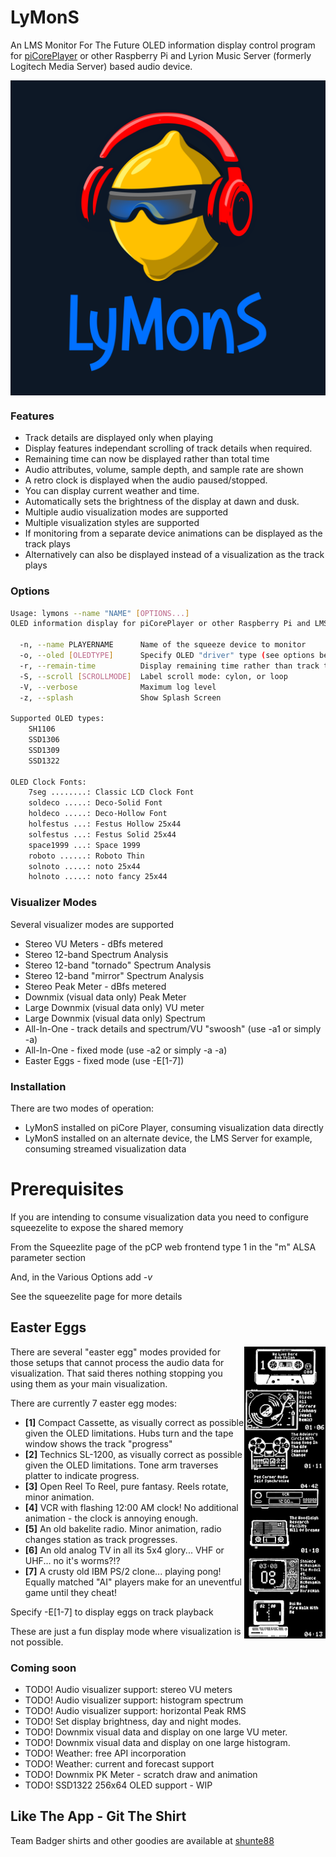 # LyMonS
An LMS Monitor For The Future
OLED information display control program for [piCorePlayer](https://www.picoreplayer.org/) or other Raspberry Pi and Lyrion Music Server (formerly Logitech Media Server) based audio device.

<img width="800" src="assets/lymons.webp" align="center" />

### Features
- Track details are displayed only when playing
- Display features independant scrolling of track details when required.
- Remaining time can now be displayed rather than total time
- Audio attributes, volume, sample depth, and sample rate are shown
- A retro clock is displayed when the audio paused/stopped.
- You can display current weather and time.
- Automatically sets the brightness of the display at dawn and dusk.
- Multiple audio visualization modes are supported
- Multiple visualization styles are supported
- If monitoring from a separate device animations can be displayed as the track plays
- Alternatively can also be displayed instead of a visualization as the track plays

### Options
```bash
Usage: lymons --name "NAME" [OPTIONS...]
OLED information display for piCorePlayer or other Raspberry Pi and LMS based audio device.

  -n, --name PLAYERNAME      Name of the squeeze device to monitor
  -o, --oled [OLEDTYPE]      Specify OLED "driver" type (see options below)
  -r, --remain-time          Display remaining time rather than track time
  -S, --scroll [SCROLLMODE]  Label scroll mode: cylon, or loop
  -V, --verbose              Maximum log level
  -z, --splash               Show Splash Screen

Supported OLED types:
    SH1106
    SSD1306
    SSD1309
    SSD1322

OLED Clock Fonts:
    7seg ........: Classic LCD Clock Font
    soldeco .....: Deco-Solid Font
    holdeco .....: Deco-Hollow Font
    holfestus ...: Festus Hollow 25x44
    solfestus ...: Festus Solid 25x44
    space1999 ...: Space 1999
    roboto ......: Roboto Thin
    solnoto .....: noto 25x44
    holnoto .....: noto fancy 25x44

```

### Visualizer Modes

Several visualizer modes are supported
- Stereo VU Meters - dBfs metered
- Stereo 12-band Spectrum Analysis
- Stereo 12-band "tornado" Spectrum Analysis
- Stereo 12-band "mirror" Spectrum Analysis
- Stereo Peak Meter - dBfs metered
- Downmix (visual data only) Peak Meter
- Large Downmix (visual data only) VU meter
- Large Downmix (visual data only) Spectrum
- All-In-One - track details and spectrum/VU "swoosh" (use -a1 or simply -a)
- All-In-One - fixed mode (use -a2 or simply -a -a)
- Easter Eggs - fixed mode (use -E[1-7])

### Installation

There are two modes of operation:

- LyMonS installed on piCore Player, consuming visualization data directly
- LyMonS installed on an alternate device, the LMS Server for example, consuming streamed visualization data

# Prerequisites

If you are intending to consume visualization data you need to configure squeezelite to expose the shared memory

From the Squeezlite page of the pCP web frontend type 1 in the "m" ALSA parameter section

And, in the Various Options add *-v*

See the squeezelite page for more details

## Easter Eggs
<p>
<img width="130" align="right" src="assets/eastereggs.jpg"/>

There are several "easter egg" modes provided for those setups that cannot process the audio data for visualization.
That said theres nothing stopping you using them as your main visualization.

There are currently 7 easter egg modes:
- <b>[1]</b> Compact Cassette, as visually correct as possible given the OLED limitations.  Hubs turn and the tape window shows the track "progress"
- <b>[2]</b> Technics SL-1200, as visually correct as possible given the OLED limitations.  Tone arm traverses platter to indicate progress.
- <b>[3]</b> Open Reel To Reel, pure fantasy. Reels rotate, minor animation.
- <b>[4]</b> VCR with flashing 12:00 AM clock! No additional animation - the clock is annoying enough.
- <b>[5]</b> An old bakelite radio. Minor animation, radio changes station as track progresses.
- <b>[6]</b> An old analog TV in all its 5x4 glory... VHF or UHF... no it's worms?!?
- <b>[7]</b> A crusty old IBM PS/2 clone... playing pong! Equally matched "AI" players make for an uneventful game until they cheat!

Specify -E[1-7] to display eggs on track playback
</p>
These are just a fun display mode where visualization is not possible.

### Coming soon

- TODO! Audio visualizer support: stereo VU meters
- TODO! Audio visualizer support: histogram spectrum
- TODO! Audio visualizer support: horizontal Peak RMS
- TODO! Set display brightness, day and night modes.
- TODO! Downmix visual data and display on one large VU meter.
- TODO! Downmix visual data and display on one large histogram.
- TODO! Weather: free API incorporation
- TODO! Weather: current and forecast support
- TODO! Downmix PK Meter - scratch draw and animation
- TODO! SSD1322 256x64 OLED support - WIP

## Like The App - Git The Shirt

Team Badger shirts and other goodies are available at [shunte88](https://www.zazzle.com/team_badger_t_shirt-235604841593837420)

